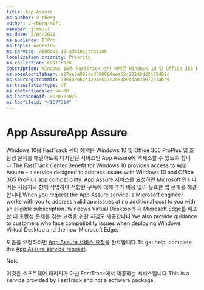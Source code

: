 ```yaml
---
title: App Assure
ms.author: v-rberg
author: v-rberg-msft
manager: jimmuir
ms.date: 2/04/2020
ms.audience: ITPro
ms.topic: overview
ms.service: windows-10-administration
localization_priority: Priority
ms.collection: FastTrack
description: Windows 10용 FastTrack 센터 혜택은 Windows 10 및 Office 365 ProPlus 앱 호환성 문제를 해결하도록 디자인된 서비스인 App Assure에 액세스할 수 있도록 합니다.
ms.openlocfilehash: e27aa3e882dcd780880eea62c202d9dd2435d02c
ms.sourcegitcommit: 7365d80b2e4291e547c2d84b94da02697221abc9
ms.translationtype: HT
ms.contentlocale: ko-KR
ms.lasthandoff: 02/03/2020
ms.locfileid: "41677214"
---
```

# <a name="app-assure"></a><span data-ttu-id="addb3-103">App Assure</span><span class="sxs-lookup"><span data-stu-id="addb3-103">App Assure</span></span>

<span data-ttu-id="addb3-104">Windows 10용 FastTrack 센터 혜택은 Windows 10 및 Office 365 ProPlus 앱 호환성 문제를 해결하도록 디자인된 서비스인 App Assure에 액세스할 수 있도록 합니다.</span><span class="sxs-lookup"><span data-stu-id="addb3-104">The FastTrack Center Benefit for Windows 10 provides access to App Assure – a service designed to address issues with Windows 10 and Office 365 ProPlus app compatibility.</span></span> <span data-ttu-id="addb3-105">App Assure 서비스를 요청하면 Microsoft 엔지니어는 사용자와 함께 작업하여 적합한 구독에 대해 추가 비용 없이 유효한 앱 문제를 해결합니다.</span><span class="sxs-lookup"><span data-stu-id="addb3-105">When you request the App Assure service, a Microsoft engineer works with you to address valid app issues at no additional cost to you with an eligible subscription.</span></span> <span data-ttu-id="addb3-106">Windows Virtual Desktop과 새 Microsoft Edge를 배포할 때 호환성 문제를 겪는 고객을 위한 지침도 제공합니다.</span><span class="sxs-lookup"><span data-stu-id="addb3-106">We also provide guidance to customers who face compatibility issues when deploying Windows Virtual Desktop and the new Microsoft Edge.</span></span> 

<span data-ttu-id="addb3-107">도움을 요청하려면 [App Assure 서비스 요청](https://go.microsoft.com/fwlink/?linkid=2022721)을 완료합니다.</span><span class="sxs-lookup"><span data-stu-id="addb3-107">To get help, complete the [App Assure service request](https://go.microsoft.com/fwlink/?linkid=2022721).</span></span>

  > [!NOTE]
> <span data-ttu-id="addb3-108">이것은 소프트웨어 패키지가 아닌 FastTrack에서 제공하는 서비스입니다.</span><span class="sxs-lookup"><span data-stu-id="addb3-108">This is a service provided by FastTrack and not a software package.</span></span>

    

 
